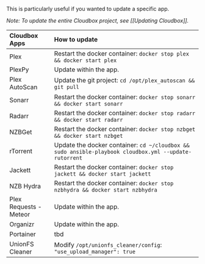 This is particularly useful if you wanted to update a specific app. 

_Note: To update the entire Cloudbox project, see [[Updating Cloudbox]]._


| Cloudbox Apps          | How to update                                                                                  |
|:---------------------- |:---------------------------------------------------------------------------------------------- |
| Plex                   | Restart the docker container: `docker stop plex && docker start plex`                              |
| PlexPy                 | Update within the app.                                                                         | 
| Plex AutoScan          | Update the git project: `cd /opt/plex_autoscan && git pull`                                        |
| Sonarr                 | Restart the docker container: `docker stop sonarr && docker start sonarr`                          |
| Radarr                 | Restart the docker container: `docker stop radarr && docker start radarr`                          |
| NZBGet                 | Restart the docker container: `docker stop nzbget && docker start nzbget`                          |
| rTorrent               | Update the docker container: `cd ~/cloudbox && sudo ansible-playbook cloudbox.yml --update-rutorrent` |
| Jackett                | Restart the docker container: `docker stop jackett && docker start jackett`                        |
| NZB Hydra              | Restart the docker container: `docker stop nzbhydra && docker start nzbhydra`                      |
| Plex Requests - Meteor | Update within the app.                                                                         |
| Organizr               | Update within the app.                                                                         |
| Portainer              | tbd                                                                                            |
| UnionFS Cleaner        | Modify `/opt/unionfs_cleaner/config`: `"use_upload_manager": true`                             |
